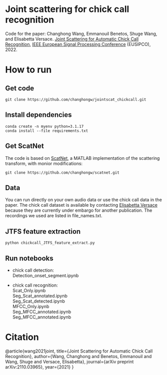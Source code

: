# Joint scattering for chick call recognition

Code for the paper: Changhong Wang, Emmanouil Benetos, Shuge Wang, and Elisabetta Versace. [Joint Scattering for Automatic Chick Call Recognition](https://arxiv.org/abs/2110.03965), [IEEE European Signal Processing Conference](https://2022.eusipco.org/) (EUSIPCO), 2022.

# How to run
## Get code
`git clone https://github.com/changhongw/jointscat_chickcall.git`

## Install dependencies
`conda create -n myenv python=3.1.17`<br>
`conda install --file requirements.txt`

## Get ScatNet
The code is based on [ScatNet](https://www.di.ens.fr/data/software/scatnet/), a MATLAB implementation of the scattering transform, with monior modifications: <br>

`git clone https://github.com/changhongw/scatnet.git`

## Data
You can run directly on your own audio data or use the chick call data in the paper. The chick call dataset is available by contacting [Elisabetta Versace](https://www.preparedmindslab.org/people/elisabetta-versace) because they are currently under embargo for another publication. The recordings we used are listed in file_names.txt.  

## JTFS feature extraction
`python chickcall_JTFS_feature_extract.py`

## Run notebooks
- chick call detection: <br>
Detection_onset_segment.ipynb

- chick call recognition:  <br>
Scat_Only.ipynb <br>
Seg_Scat_annotated.ipynb <br>
Seg_Scat_detected.ipynb <br>
MFCC_Only.ipynb <br>
Seg_MFCC_annotated.ipynb <br>
Seg_MFCC_annotated.ipynb <br>

# Citation
@article{wang2021joint,
  title={Joint Scattering for Automatic Chick Call Recognition},
  author={Wang, Changhong and Benetos, Emmanouil and Wang, Shuge and Versace, Elisabetta},
  journal={arXiv preprint arXiv:2110.03965},
  year={2021}
}
